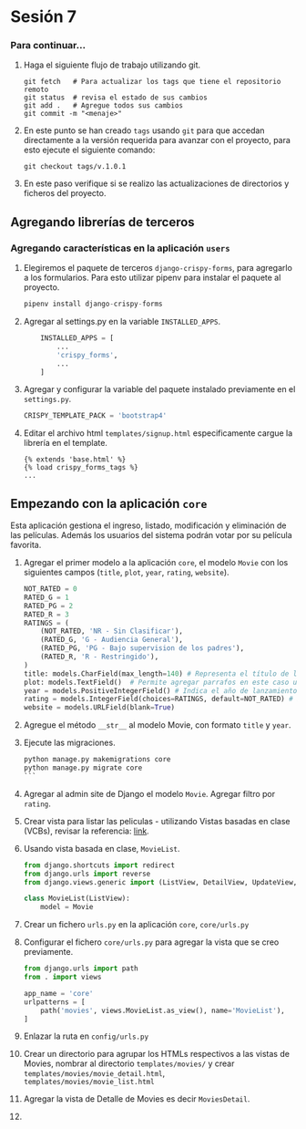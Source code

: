 # Sesión 7

### Para continuar...
1. Haga el siguiente flujo de trabajo utilizando git.
    
    ```git
    git fetch   # Para actualizar los tags que tiene el repositorio remoto
    git status  # revisa el estado de sus cambios
    git add .   # Agregue todos sus cambios
    git commit -m "<menaje>"
    ```

2. En este punto se han creado `tags` usando `git` para que accedan directamente a la versión requerida para avanzar con el proyecto, para esto ejecute el siguiente comando:
    
    ```git 
    git checkout tags/v.1.0.1
    ```

3. En este paso verifique si se realizo las actualizaciones de directorios y ficheros del proyecto.

## Agregando librerías de terceros

### Agregando características en la aplicación `users`

1. Elegiremos el paquete de terceros `django-crispy-forms`, para agregarlo a los formularios. Para esto utilizar pipenv para instalar el paquete al proyecto.
    ```python
    pipenv install django-crispy-forms
    ```
2. Agregar al settings.py en la variable `INSTALLED_APPS`.
    ```python
        INSTALLED_APPS = [
            ...
            'crispy_forms',
            ...
        ]
    ```

3. Agregar y configurar la variable del paquete instalado previamente en el `settings.py`.
    ```python
    CRISPY_TEMPLATE_PACK = 'bootstrap4'
    ```

4. Editar el archivo html `templates/signup.html` especificamente cargue la librería en el template.
    ```
    {% extends 'base.html' %}
    {% load crispy_forms_tags %}
    ...
    ```

## Empezando con la aplicación `core`

Esta aplicación gestiona el ingreso, listado, modificación y eliminación de las películas. Además los usuarios del sistema podrán votar por su película favorita.

1. Agregar el primer modelo a la aplicación `core`, el modelo `Movie` con los siguientes campos (`title`, `plot`, `year`, `rating`, `website`).

    ```python
    NOT_RATED = 0
    RATED_G = 1
    RATED_PG = 2
    RATED_R = 3
    RATINGS = (
        (NOT_RATED, 'NR - Sin Clasificar'),
        (RATED_G, 'G - Audiencia General'),
        (RATED_PG, 'PG - Bajo supervision de los padres'),
        (RATED_R, 'R - Restringido'),
    )
    title: models.CharField(max_length=140) # Representa el título de la película
    plot: models.TextField()  # Permite agregar parrafos en este caso un argumento sobre la pelicula.
    year = models.PositiveIntegerField() # Indica el año de lanzamiento de la pelicula
    rating = models.IntegerField(choices=RATINGS, default=NOT_RATED) # Explicación
    website = models.URLField(blank=True)
    ```

2. Agregue el método `__str__` al modelo Movie, con formato `title` y `year`.

3. Ejecute las migraciones.
    
    ````python
    python manage.py makemigrations core
    python manage.py migrate core
    ```

4. Agregar al admin site de Django el modelo `Movie`. Agregar filtro por `rating`.

5. Crear vista para listar las peliculas - utilizando Vistas basadas en clase (VCBs), revisar la referencia: [link]( https://ccbv.co.uk/).

6. Usando vista basada en clase, `MovieList`.

    ```python
    from django.shortcuts import redirect
    from django.urls import reverse
    from django.views.generic import (ListView, DetailView, UpdateView, CreateView)

    class MovieList(ListView):
        model = Movie
    ```

7. Crear un fichero `urls.py` en la aplicación `core`, `core/urls.py`
8. Configurar el fichero `core/urls.py` para agregar la vista que se creo previamente.

    ```python
    from django.urls import path
    from . import views

    app_name = 'core'
    urlpatterns = [
        path('movies', views.MovieList.as_view(), name='MovieList'),
    ]
    ```

9. Enlazar la ruta en `config/urls.py`
10. Crear un directorio para agrupar los HTMLs respectivos a las vistas de Movies, nombrar al directorio `templates/movies/` y crear `templates/movies/movie_detail.html`, `templates/movies/movie_list.html`
11. Agregar la vista de Detalle de Movies es decir `MoviesDetail`.
12. 